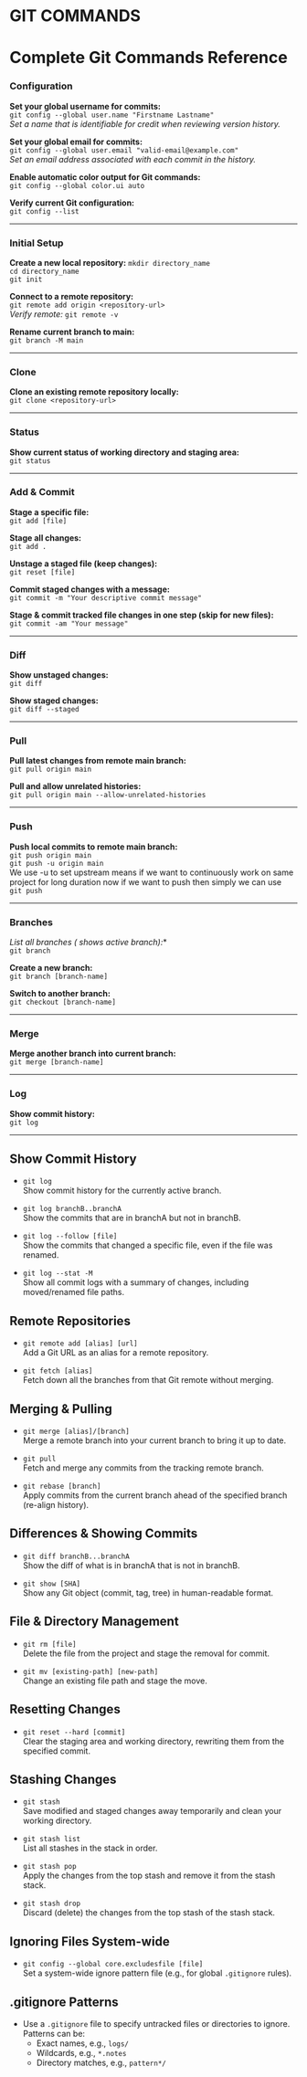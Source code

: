 # GIT COMMANDS
# Complete Git Commands Reference

### Configuration

**Set your global username for commits:**  
`git config --global user.name "Firstname Lastname"`  
_Set a name that is identifiable for credit when reviewing version history._

**Set your global email for commits:**  
`git config --global user.email "valid-email@example.com"`  
_Set an email address associated with each commit in the history._

**Enable automatic color output for Git commands:**  
`git config --global color.ui auto`  

**Verify current Git configuration:**  
`git config --list`  

---

### Initial Setup

**Create a new local repository:**
`mkdir directory_name`<br>
`cd directory_name`<br>
`git init`


**Connect to a remote repository:**  
`git remote add origin <repository-url>`  
_Verify remote:_ `git remote -v`

**Rename current branch to main:**  
`git branch -M main`  

---

### Clone

**Clone an existing remote repository locally:**  
`git clone <repository-url>`  

---

### Status

**Show current status of working directory and staging area:**  
`git status`  

---

### Add & Commit

**Stage a specific file:**  
`git add [file]`  

**Stage all changes:**  
`git add .`  

**Unstage a staged file (keep changes):**  
`git reset [file]`  

**Commit staged changes with a message:**  
`git commit -m "Your descriptive commit message"`  

**Stage & commit tracked file changes in one step (skip for new files):**  
`git commit -am "Your message"`  

---

### Diff

**Show unstaged changes:**  
`git diff`  

**Show staged changes:**  
`git diff --staged`  

---

### Pull

**Pull latest changes from remote main branch:**  
`git pull origin main`  

**Pull and allow unrelated histories:**  
`git pull origin main --allow-unrelated-histories`  

---

### Push

**Push local commits to remote main branch:**  
`git push origin main`<br>
`git push -u origin main`<br>
We use -u to set upstream means if we want to continuously work on same project for long duration now if we want to push then simply we can use<br>
`git push`   

---

### Branches

**List all branches (* shows active branch):**  
`git branch`  

**Create a new branch:**  
`git branch [branch-name]`  

**Switch to another branch:**  
`git checkout [branch-name]`  

---

### Merge

**Merge another branch into current branch:**  
`git merge [branch-name]`  

---

### Log

**Show commit history:**  
`git log`  

---

## Show Commit History
- `git log`  
  Show commit history for the currently active branch.

- `git log branchB..branchA`  
  Show the commits that are in branchA but not in branchB.

- `git log --follow [file]`  
  Show the commits that changed a specific file, even if the file was renamed.

- `git log --stat -M`  
  Show all commit logs with a summary of changes, including moved/renamed file paths.

## Remote Repositories
- `git remote add [alias] [url]`  
  Add a Git URL as an alias for a remote repository.

- `git fetch [alias]`  
  Fetch down all the branches from that Git remote without merging.

## Merging & Pulling
- `git merge [alias]/[branch]`  
  Merge a remote branch into your current branch to bring it up to date.

- `git pull`  
  Fetch and merge any commits from the tracking remote branch.

- `git rebase [branch]`  
  Apply commits from the current branch ahead of the specified branch (re-align history).

## Differences & Showing Commits
- `git diff branchB...branchA`  
  Show the diff of what is in branchA that is not in branchB.

- `git show [SHA]`  
  Show any Git object (commit, tag, tree) in human-readable format.

## File & Directory Management
- `git rm [file]`  
  Delete the file from the project and stage the removal for commit.

- `git mv [existing-path] [new-path]`  
  Change an existing file path and stage the move.

## Resetting Changes
- `git reset --hard [commit]`  
  Clear the staging area and working directory, rewriting them from the specified commit.

## Stashing Changes
- `git stash`  
  Save modified and staged changes away temporarily and clean your working directory.

- `git stash list`  
  List all stashes in the stack in order.

- `git stash pop`  
  Apply the changes from the top stash and remove it from the stash stack.

- `git stash drop`  
  Discard (delete) the changes from the top stash of the stash stack.

## Ignoring Files System-wide
- `git config --global core.excludesfile [file]`  
  Set a system-wide ignore pattern file (e.g., for global `.gitignore` rules).

## .gitignore Patterns
- Use a `.gitignore` file to specify untracked files or directories to ignore. Patterns can be:
  - Exact names, e.g., `logs/`
  - Wildcards, e.g., `*.notes`
  - Directory matches, e.g., `pattern*/`
